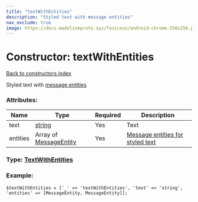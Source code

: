 ```yaml
---
title: "textWithEntities"
description: "Styled text with message entities"
nav_exclude: true
image: https://docs.madelineproto.xyz/favicons/android-chrome-256x256.png
---
```

# Constructor: textWithEntities  
[Back to constructors index](/API_docs/constructors/index.html)



Styled text with [message entities](https://core.telegram.org/api/entities)

### Attributes:

| Name     |    Type       | Required | Description |
|----------|---------------|----------|-------------|
|text|[string](/API_docs/types/string.html) | Yes|Text|
|entities|Array of [MessageEntity](/API_docs/types/MessageEntity.html) | Yes|[Message entities for styled text](https://core.telegram.org/api/entities)|



### Type: [TextWithEntities](/API_docs/types/TextWithEntities.html)


### Example:

```
$textWithEntities = ['_' => 'textWithEntities', 'text' => 'string', 'entities' => [MessageEntity, MessageEntity]];
```  
